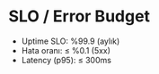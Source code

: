 # SLO / Error Budget
- Uptime SLO: %99.9 (aylık)
- Hata oranı: ≤ %0.1 (5xx)
- Latency (p95): ≤ 300ms
